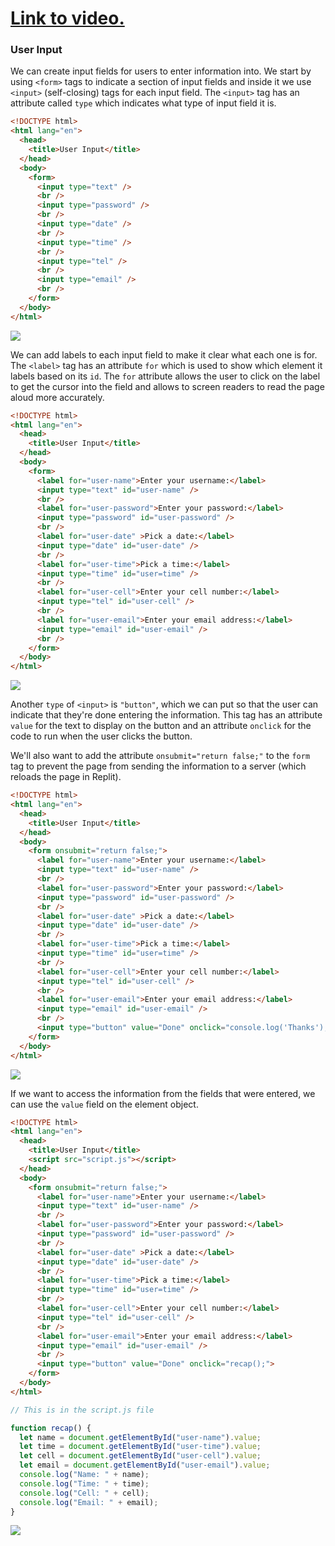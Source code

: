 # [Link to video.](https://www.youtube.com/watch?v=xk3aCm9XY8M&list=PLVD25niNi0BnHHieFb-9egE6e3kno8Su-)

### User Input

We can create input fields for users to enter information into. We start by using `<form>` tags to indicate a section of input fields and inside it we use   `<input>` (self-closing) tags for each input field. The `<input>` tag has an attribute called `type` which indicates what type of input field it is.

```html
<!DOCTYPE html>
<html lang="en">
  <head>
    <title>User Input</title>
  </head>
  <body>
    <form>
      <input type="text" />
      <br />
      <input type="password" />
      <br />
      <input type="date" />
      <br />
      <input type="time" />
      <br />
      <input type="tel" />
      <br />
      <input type="email" />
      <br />
    </form>
  </body>
</html>
```

![](../../Images/JS_Input_1.png)

We can add labels to each input field to make it clear what each one is for. The `<label>` tag has an attribute `for` which is used to show which element it labels based on its `id`. The `for` attribute allows the user to click on the label to get the cursor into the field and allows to screen readers to read the page aloud more accurately.

```html
<!DOCTYPE html>
<html lang="en">
  <head>
    <title>User Input</title>
  </head>
  <body>
    <form>
      <label for="user-name">Enter your username:</label>
      <input type="text" id="user-name" />
      <br />
      <label for="user-password">Enter your password:</label>
      <input type="password" id="user-password" />
      <br />
      <label for="user-date" >Pick a date:</label>
      <input type="date" id="user-date" />
      <br />
      <label for="user-time">Pick a time:</label>
      <input type="time" id="user=time" />
      <br />
      <label for="user-cell">Enter your cell number:</label>
      <input type="tel" id="user-cell" />
      <br />
      <label for="user-email">Enter your email address:</label>
      <input type="email" id="user-email" />
      <br />
    </form>
  </body>
</html>
```

![](../../Images/JS_Input_2.png)

Another `type` of `<input>` is `"button"`, which we can put so that the user can indicate that they're done entering the information. This tag has an attribute `value` for the text to display on the button and an attribute `onclick` for the code to run when the user clicks the button.

We'll also want to add the attribute `onsubmit="return false;"` to the `form` tag to prevent the page from sending the information to a server (which reloads the page in Replit).

```html
<!DOCTYPE html>
<html lang="en">
  <head>
    <title>User Input</title>
  </head>
  <body>
    <form onsubmit="return false;">
      <label for="user-name">Enter your username:</label>
      <input type="text" id="user-name" />
      <br />
      <label for="user-password">Enter your password:</label>
      <input type="password" id="user-password" />
      <br />
      <label for="user-date" >Pick a date:</label>
      <input type="date" id="user-date" />
      <br />
      <label for="user-time">Pick a time:</label>
      <input type="time" id="user=time" />
      <br />
      <label for="user-cell">Enter your cell number:</label>
      <input type="tel" id="user-cell" />
      <br />
      <label for="user-email">Enter your email address:</label>
      <input type="email" id="user-email" />
      <br />
      <input type="button" value="Done" onclick="console.log('Thanks');">
    </form>
  </body>
</html>
```

![](../../Images/JS_Input_3.png)

If we want to access the information from the fields that were entered, we can use the `value` field on the element object.

```html
<!DOCTYPE html>
<html lang="en">
  <head>
    <title>User Input</title>
    <script src="script.js"></script>
  </head>
  <body>
    <form onsubmit="return false;">
      <label for="user-name">Enter your username:</label>
      <input type="text" id="user-name" />
      <br />
      <label for="user-password">Enter your password:</label>
      <input type="password" id="user-password" />
      <br />
      <label for="user-date" >Pick a date:</label>
      <input type="date" id="user-date" />
      <br />
      <label for="user-time">Pick a time:</label>
      <input type="time" id="user=time" />
      <br />
      <label for="user-cell">Enter your cell number:</label>
      <input type="tel" id="user-cell" />
      <br />
      <label for="user-email">Enter your email address:</label>
      <input type="email" id="user-email" />
      <br />
      <input type="button" value="Done" onclick="recap();">
    </form>
  </body>
</html>
```

```js
// This is in the script.js file

function recap() {
  let name = document.getElementById("user-name").value;
  let time = document.getElementById("user-time").value;
  let cell = document.getElementById("user-cell").value;
  let email = document.getElementById("user-email").value;
  console.log("Name: " + name);
  console.log("Time: " + time);
  console.log("Cell: " + cell);
  console.log("Email: " + email);
}
```

![](../../Images/JS_Input_4.png)
